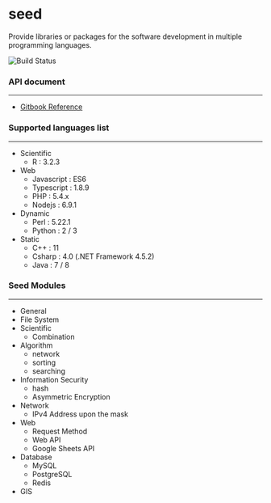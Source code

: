 # seed
Provide libraries or packages for the software development in multiple programming languages.

![Build Status](https://jenkins-jiankaiwang.rhcloud.com/buildStatus/icon?job=TEST)

### API document
---

* [Gitbook Reference](https://www.gitbook.com/book/jiankaiwang/seed)

### Supported languages list
---

* Scientific
	* R : 3.2.3
* Web
	* Javascript : ES6
	* Typescript : 1.8.9
	* PHP : 5.4.x
	* Nodejs : 6.9.1
* Dynamic
	* Perl : 5.22.1
	* Python : 2 / 3
* Static
	* C++ : 11
	* Csharp : 4.0 \(.NET Framework 4.5.2\)
	* Java : 7 / 8

### Seed Modules
---

* General
* File System
* Scientific
	* Combination
* Algorithm
	* network
	* sorting
	* searching
* Information Security
	* hash
	* Asymmetric Encryption
* Network
	* IPv4 Address upon the mask
* Web
	* Request Method
	* Web API
	* Google Sheets API
* Database
	* MySQL
	* PostgreSQL
	* Redis
* GIS

